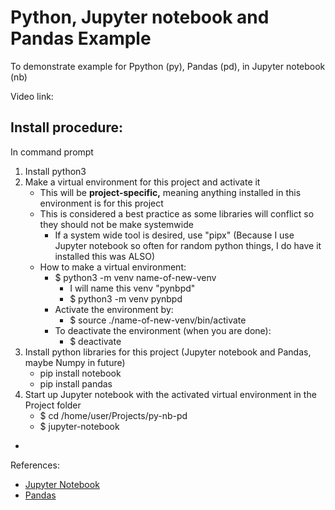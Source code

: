 # Python, Jupyter notebook and Pandas Example
To demonstrate example for Ppython (py), Pandas (pd), in Jupyter notebook (nb)

Video link:

## Install procedure:

In command prompt
1. Install python3
2. Make a virtual environment for this project and activate it
   - This will be **project-specific,** meaning anything installed in this environment is for this project
   - This is considered a best practice as some libraries will conflict so they should not be make systemwide
     - If a system wide tool is desired, use "pipx" (Because I use Jupyter notebook so often for random python things, I do have it installed this was ALSO)
   - How to make a virtual environment:
      - $ python3 -m venv name-of-new-venv
        - I will name this venv "pynbpd"
        - $ python3 -m venv pynbpd
      - Activate the environment by:
        - $ source ./name-of-new-venv/bin/activate
      - To deactivate the environment (when you are done):
        - $ deactivate
3. Install python libraries for this project (Jupyter notebook and Pandas, maybe Numpy in future)
   - pip install notebook
   - pip install pandas
4. Start up Jupyter notebook with the activated virtual environment in the Project folder
   - $ cd /home/user/Projects/py-nb-pd
   - $ jupyter-notebook 
- 


References:
- [Jupyter Notebook](https://jupyter.org/)
- [Pandas](https://pandas.pydata.org/docs/getting_started/index.html)
